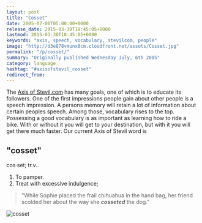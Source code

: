 ```yaml
---
layout: post
title: "Cosset"
date: 2005-07-06T05:00:00+0000
release_date: 2015-03-30T18:45:05+0000
lastmod: 2015-03-30T18:45:05+0000
keywords: "axis, speech, vocabulary, stevilcom, people"
image: "http://d3e878vmunx8cm.cloudfront.net/assets/Cosset.jpg"
permalink: "/p/cosset/"
summary: "Originally published Wednesday July, 6th 2005"
category: language
hashtag: "#axisofstevil_cosset"
redirect_from:
---
```


[id_1]: http://d3e878vmunx8cm.cloudfront.net/assets/Cosset.jpg "cosset"
The [Axis of Stevil.com](/ "Axis of Stevil.com") has many goals, one of which is to educate its followers. One of the first impressions people gain about other people is a speech impression. A persons memory will retain a lot of information about certain peoples speech. Among those, vocabulary rises to the top. Possessing a good vocabulary is as important as learning how to ride a bike. With or without it you will get to your destination, but with it you will get there much faster. Our current Axis of Stevil word is

## "cosset" ##

cos·set; tr.v..

1. To pamper.
2. Treat with excessive indulgence;
 
> "While Sophie placed the frail chihuahua in the hand bag, her friend scolded her about the way she ***cosseted*** the dog."

![cosset][id_1]
